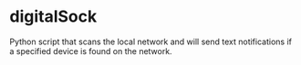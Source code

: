 # digitalSock
Python script that scans the local network and will send text notifications if a specified device is found on the network.
